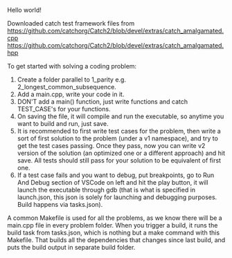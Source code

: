 Hello world!

Downloaded catch test framework files from 
https://github.com/catchorg/Catch2/blob/devel/extras/catch_amalgamated.cpp
https://github.com/catchorg/Catch2/blob/devel/extras/catch_amalgamated.hpp

To get started with solving a coding problem:
1. Create a folder parallel to 1_parity e.g. 2_longest_common_subsequence.
2. Add a main.cpp, write your code in it.
3. DON'T add a main() function, just write functions and catch TEST_CASE's for your functions.
4. On saving the file, it will compile and run the executable, so anytime you want to build and run, just save.
5. It is recommended to first write test cases for the problem, then write a sort of first solution to the problem (under a v1 namespace),
and try to get the test cases passing. Once they pass, now you can write v2 version of the solution (an optimized one or a different approach)
and hit save. All tests should still pass for your solution to be equivalent of first one.
6. If a test case fails and you want to debug, put breakpoints, go to Run And Debug section of VSCode on left and hit the play button, it will launch the executable through gdb (that is what is specified in launch.json, this json is solely for launching and debugging purposes. Build happens via tasks.json).


A common Makefile is used for all the problems, as we know there will be a main.cpp file in every problem folder. When you trigger a build, it runs the build task from tasks.json, which is nothing but a make command with this Makefile. That builds all the dependencies that changes since last build, and puts the build output in separate build folder.
